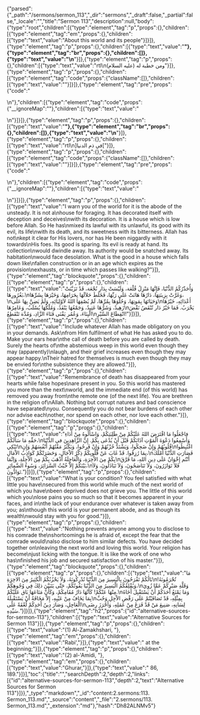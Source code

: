 {"parsed":{"_path":"/sermons/sermon_113","_dir":"sermons","_draft":false,"_partial":false,"_locale":"","title":"Sermon 113","description":null,"body":{"type":"root","children":[{"type":"element","tag":"p","props":{},"children":[{"type":"element","tag":"em","props":{},"children":[{"type":"text","value":"About this world and its people"}]}]},{"type":"element","tag":"p","props":{},"children":[{"type":"text","value":"**"},{"type":"element","tag":"br","props":{},"children":[]},{"type":"text","value":"\n**"}]},{"type":"element","tag":"p","props":{},"children":[{"type":"text","value":"rtl\nومن خطبة له (عليه السلام)"}]},{"type":"element","tag":"p","props":{},"children":[{"type":"element","tag":"code","props":{"className":[]},"children":[{"type":"text","value":"</strong>"}]}]},{"type":"element","tag":"pre","props":{"code":"</p>\n"},"children":[{"type":"element","tag":"code","props":{"__ignoreMap":""},"children":[{"type":"text","value":"</p>\n"}]}]},{"type":"element","tag":"p","props":{},"children":[{"type":"text","value":"**"},{"type":"element","tag":"br","props":{},"children":[]},{"type":"text","value":"\n**"}]},{"type":"element","tag":"p","props":{},"children":[{"type":"text","value":"rtl\n]في ذم الدنيا["}]},{"type":"element","tag":"p","props":{},"children":[{"type":"element","tag":"code","props":{"className":[]},"children":[{"type":"text","value":"</strong>"}]}]},{"type":"element","tag":"pre","props":{"code":"</p>\n"},"children":[{"type":"element","tag":"code","props":{"__ignoreMap":""},"children":[{"type":"text","value":"</p>\n"}]}]},{"type":"element","tag":"p","props":{},"children":[{"type":"text","value":"I warn you of the world for it is the abode of the unsteady. It is not a\nhouse for foraging. It has decorated itself with deception and deceives\nwith its decoration. It is a house which is low before Allah. So He has\nmixed its lawful with its unlawful, its good with its evil, its life\nwith its death, and its sweetness with its bitterness. Allah has not\nkept it clear for His lovers, nor has He been niggardly with it towards\nHis foes. Its good is sparing. Its evil is ready at hand. Its collection\nwould dwindle away. Its authority would be snatched away. Its habitation\nwould face desolation. What is the good in a house which falls down like\nfallen construction or in an age which expires as the provision\nexhausts, or in time which passes like walking?"}]},{"type":"element","tag":"blockquote","props":{},"children":[{"type":"element","tag":"p","props":{},"children":[{"type":"text","value":"وَأُحَذّرُكُمُ الدُّنْيَا، فَإِنَّهَا مَنْزِلُ قُلْعَة، وَلَيْسَتْ بِدَارِ نُجْعَة، قَدْ تَزَيَّنَتْ بَغُرُورِهَا،\nوَغَرَّتْ بِزِينَتِهَا، دَارُهَا هَانَتْ عَلَى رَبِّهَا، فَخَلَطَ حَلاَلَهَا بِحَرَامِهَا، وَخَيْرَهَا بِشَرِّهَا،\nوَحَيَاتَهَا بِمَوتِهَا، وَحُلْوَهَا بِمُرِّهَا، لَمْ يُصْفِهَا اللهُ لاَوْلِيَائِهِ، وَلَمْ يَضِنَّ بِهَا عَلَى\nأَعْدَائِهِ، خَيْرُهَا زَهِيدٌ، وَشَرُّهَا عَتِيدٌ، وَجَمْعُهَا يَنْفَدُ، وَمُلْكُهَا يُسْلَبُ، وَعَامِرُهَا\nيَخْرَبُ. فَمَا خَيْرُ دَار تُنْقَضُ نَقْضَ الْبِنَاءَ، وَعُمُر يَفْنَى فَنَاءَ الزَّادِ، وَمُدَّة تَنْقَطِعُ\nانْقِطَاعَ السَّيْرِ!"}]}]},{"type":"element","tag":"p","props":{},"children":[{"type":"text","value":"Include whatever Allah has made obligatory on you in your demands. Ask\nfrom Him fulfilment of what He has asked you to do. Make your ears hear\nthe call of death before you are called by death. Surely the hearts of\nthe abstemious weep in this world even though they may (apparently)\nlaugh, and their grief increases even though they may appear happy.\nTheir hatred for themselves is much even though they may be envied for\nthe subsistence they are allowed."}]},{"type":"element","tag":"p","props":{},"children":[{"type":"text","value":"Remembrance of death has disappeared from your hearts while false hopes\nare present in you. So this world has mastered you more than the next\nworld, and the immediate end (of this world) has removed you away from\nthe remote one (of the next life). You are brethren in the religion of\nAllah. Nothing but corrupt natures and bad conscience have separated\nyou. Consequently you do not bear burdens of each other nor advise each\nother, nor spend on each other, nor love each other."}]},{"type":"element","tag":"blockquote","props":{},"children":[{"type":"element","tag":"p","props":{},"children":[{"type":"text","value":"فاجْعَلُوا مَا افْتَرَضَ اللهُ عَلَيْكُمْ مِنْ طَلِبَتِكُمْ، وَاسْأَلُوهُ مِنْ أَدَاءِ حَقِّهِ مَا سَأَلَكُمْ،\nوَأَسْمِعُوا دَعْوَةَ الْمَوْتِ آذَانَكُمْ قَبْلَ أَنْ يُدْعَى بِكُمْ. إِنَّ الزَّاهِدِينَ في الدُّنْيَا تَبْكِي\nقُلُوبُهُمْ وَإِنْ ضَحِكُوا، وَيَشْتَدُّ حُزْنُهُمْ وَإِنْ فَرِحُوا، وَيَكْثُرُ مَقْتُهُمْ أَنْفُسَهُمْ وَإِنِ\nاغْتُبِطُوا بِمَا رُزِقُوا. قَدْ غَابَ عَنْ قُلُوبِكُمْ ذِكْرُ الاْجَالِ، وَحَضَرَتْكُمْ كَوَاذِبُ الاْمَالِ،\nفَصَارَتِ الدُّنْيَا أَمْلَكَ بِكُمْ مِنَ الاْخِرَةِ، وَالْعَاجِلَةُ أَذْهَبَ بِكُمْ مِنَ الاْجِلَةِ، وَاِنَّمَا\nأَنْتُم إِخْوَانٌ عَلَى دِينِ اللهِ، مَا فَرَّقَ بَيْنَكُمْ إِلاَّ خُبْثُ السَّرَائِرَ، وَسُوءُ الضَّمائِرِ،\nفَلاَ تَوَازَرُونَ، وَلاَ تَنَاصَحُونَ، وَلاَ تَبَاذَلُونَ، وَلاَ تَوَادُّونَ."}]}]},{"type":"element","tag":"p","props":{},"children":[{"type":"text","value":"What is your condition? You feel satisfied with what little you have\nsecured from this world while much of the next world of which you have\nbeen deprived does not grieve you. The little of this world which you\nlose pains you so much so that it becomes apparent in your faces, and in\nthe lack of your endurance over whatever is taken away from you; as\nthough this world is your permanent abode, and as though its wealth\nwould stay with you for good."}]},{"type":"element","tag":"p","props":{},"children":[{"type":"text","value":"Nothing prevents anyone among you to disclose to his comrade the\nshortcomings he is afraid of, except the fear that the comrade would\nalso disclose to him similar defects. You have decided together on\nleaving the next world and loving this world. Your religion has become\njust licking with the tongue. It is like the work of one who has\nfinished his job and secured satisfaction of his master."}]},{"type":"element","tag":"blockquote","props":{},"children":[{"type":"element","tag":"p","props":{},"children":[{"type":"text","value":"مَا بَالُكُمْ تَفْرَحُونَ بِالْيَسِيرَ مِنَ الدُّنْيَا تُدْرِكُونَهُ، وَلاَ يَحْزُنُكُمُ الْكَثِيرُ مِنَ الاخِرَةِ\nتُحْرَمُونَهُ! وَيُقْلِقُكُمُ الْيَسِيرُ مِنَ الدُّنْيَا يَفُوتُكُمْ، حَتَّى يَتَبَيَّنَ ذلِكَ فِي وُجُوهِكُمْ،\nوَقَلَّةِ صَبْرِكُمْ عَمَّا زُوِيَ مِنْهَا عَنْكُمْ! كَأَنَّهَا دَارُ مُقَامِكُمْ، وَكَأَنَّ مَتَاعَهَا بَاق عَلَيْكُمْ.\nوَمَا يَمْنَعُ أَحَدَكُمْ أَنْ يَسْتَقْبِلَ أَخَاهُ بِمَا يَخَافُ مِنْ عَيْبِهِ، إِلاَّ مَخَافَةُ أَنْ يَسْتَقْبِلَهُ\nبِمِثْلِهِ، قَدْ تَصَافَيْتُمْ عَلَى رَفْضِ الاْجِلِ وَحُبِّ الْعَاجِلِ، وَصَارَ دِينُ أَحَدِكُمْ لُعْقَةً عَلَى\nلِسَانِهِ، صَنِيعَ مَنْ قَدْ فَرَغَ مِنْ عَمَلِهِ، وَأَحْرَزَ رِضَى سَيِّدِهِ."}]}]},{"type":"element","tag":"h2","props":{"id":"alternative-sources-for-sermon-113"},"children":[{"type":"text","value":"Alternative Sources for Sermon 113"}]},{"type":"element","tag":"p","props":{},"children":[{"type":"text","value":"(1) Al-Zamakhshari, "},{"type":"element","tag":"em","props":{},"children":[{"type":"text","value":"Rabi',"}]},{"type":"text","value":" at the beginning;"}]},{"type":"element","tag":"p","props":{},"children":[{"type":"text","value":"(2) al-'Amidi, "},{"type":"element","tag":"em","props":{},"children":[{"type":"text","value":"Ghurar,"}]},{"type":"text","value":" 86, 189."}]}],"toc":{"title":"","searchDepth":2,"depth":2,"links":[{"id":"alternative-sources-for-sermon-113","depth":2,"text":"Alternative Sources for Sermon 113"}]}},"_type":"markdown","_id":"content:2.sermons:113. Sermon_113.md","_source":"content","_file":"2.sermons/113. Sermon_113.md","_extension":"md"},"hash":"Dh82ALNMv5"}